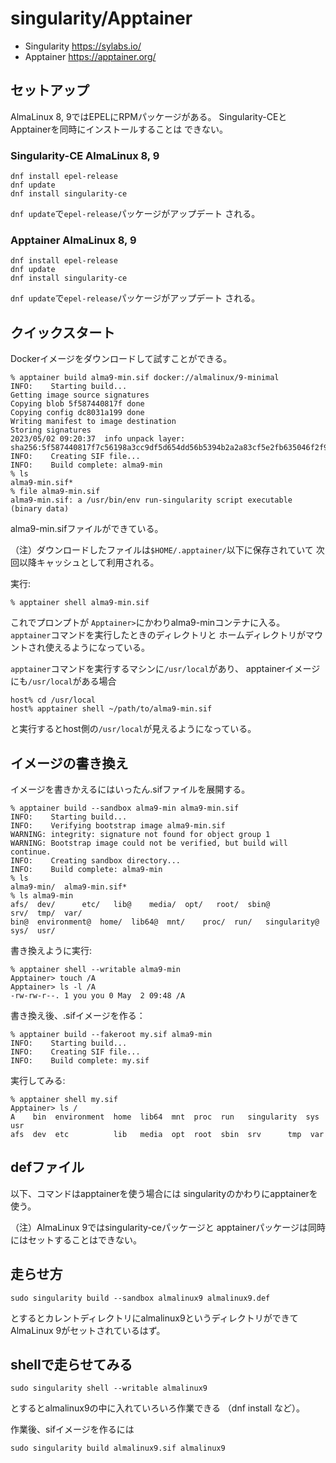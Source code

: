 # singularity/Apptainer

- Singularity https://sylabs.io/
- Apptainer https://apptainer.org/

## セットアップ

AlmaLinux 8, 9ではEPELにRPMパッケージがある。
Singularity-CEとApptainerを同時にインストールすることは
できない。

### Singularity-CE AlmaLinux 8, 9
```
dnf install epel-release
dnf update
dnf install singularity-ce
```

``dnf update``で``epel-release``パッケージがアップデート
される。

### Apptainer AlmaLinux 8, 9
```
dnf install epel-release
dnf update
dnf install singularity-ce
```

``dnf update``で``epel-release``パッケージがアップデート
される。

## クイックスタート

Dockerイメージをダウンロードして試すことができる。

```console
% apptainer build alma9-min.sif docker://almalinux/9-minimal
INFO:    Starting build...
Getting image source signatures
Copying blob 5f587440817f done  
Copying config dc8031a199 done  
Writing manifest to image destination
Storing signatures
2023/05/02 09:20:37  info unpack layer: sha256:5f587440817f7c56198a3cc9df5d654dd56b5394b2a2a83cf5e2fb635046f2f9
INFO:    Creating SIF file...
INFO:    Build complete: alma9-min
% ls
alma9-min.sif*
% file alma9-min.sif
alma9-min.sif: a /usr/bin/env run-singularity script executable (binary data)
```

alma9-min.sifファイルができている。

（注）ダウンロードしたファイルは``$HOME/.apptainer/``以下に保存されていて
次回以降キャッシュとして利用される。

実行:
```
% apptainer shell alma9-min.sif
```

これでプロンプトが
``Apptainer>``にかわりalma9-minコンテナに入る。
``apptainer``コマンドを実行したときのディレクトリと
ホームディレクトリがマウントされ使えるようになっている。

``apptainer``コマンドを実行するマシンに``/usr/local``があり、
apptainerイメージにも``/usr/local``がある場合

```
host% cd /usr/local
host% apptainer shell ~/path/to/alma9-min.sif
```

と実行するとhost側の``/usr/local``が見えるようになっている。

## イメージの書き換え

イメージを書きかえるにはいったん.sifファイルを展開する。

```console
% apptainer build --sandbox alma9-min alma9-min.sif
INFO:    Starting build...
INFO:    Verifying bootstrap image alma9-min.sif
WARNING: integrity: signature not found for object group 1
WARNING: Bootstrap image could not be verified, but build will continue.
INFO:    Creating sandbox directory...
INFO:    Build complete: alma9-min
% ls
alma9-min/  alma9-min.sif*
% ls alma9-min
afs/  dev/	    etc/   lib@    media/  opt/   root/  sbin@	       srv/  tmp/  var/
bin@  environment@  home/  lib64@  mnt/    proc/  run/	 singularity@  sys/  usr/
```

書き換えように実行:

```console
% apptainer shell --writable alma9-min
Apptainer> touch /A
Apptainer> ls -l /A
-rw-rw-r--. 1 you you 0 May  2 09:48 /A
```

書き換え後、.sifイメージを作る：
```console
% apptainer build --fakeroot my.sif alma9-min
INFO:    Starting build...
INFO:    Creating SIF file...
INFO:    Build complete: my.sif
```

実行してみる:
```console
% apptainer shell my.sif
Apptainer> ls /
A    bin  environment  home  lib64  mnt  proc  run   singularity  sys  usr
afs  dev  etc	       lib   media  opt  root  sbin  srv	  tmp  var
```

## defファイル

以下、コマンドはapptainerを使う場合には
singularityのかわりにapptainerを使う。

（注）AlmaLinux 9ではsingularity-ceパッケージと
apptainerパッケージは同時にはセットすることはできない。

## 走らせ方

```
sudo singularity build --sandbox almalinux9 almalinux9.def
```

とするとカレントディレクトリにalmalinux9というディレクトリができて
AlmaLinux 9がセットされているはず。

## shellで走らせてみる

```
sudo singularity shell --writable almalinux9
```

とするとalmalinux9の中に入れていろいろ作業できる
（dnf install など）。

作業後、sifイメージを作るには

```
sudo singularity build almalinux9.sif almalinux9
```
